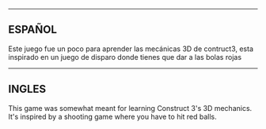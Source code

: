 ----------------------------------------------------------------------------------
ESPAÑOL
----------------------------------------------------------------------------------
Este juego fue un poco para aprender las mecánicas 3D de contruct3, esta inspirado 
en un juego de disparo donde tienes que dar a las bolas rojas

----------------------------------------------------------------------------------
INGLES
----------------------------------------------------------------------------------
This game was somewhat meant for learning Construct 3's 3D mechanics. It's inspired
by a shooting game where you have to hit red balls.

